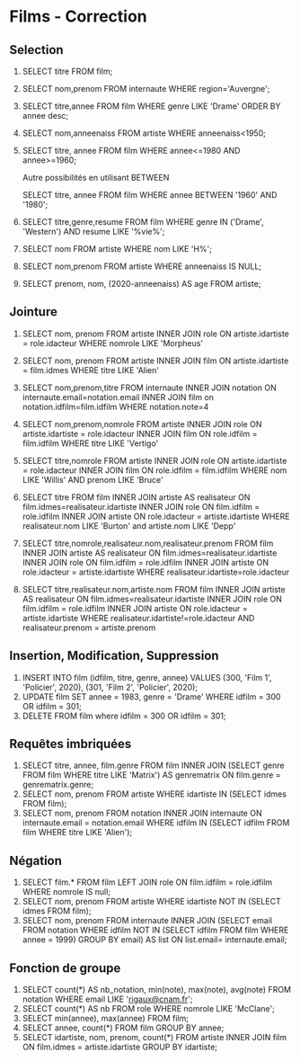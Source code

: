 # Films - Correction

## Selection

1. SELECT titre FROM film;

2. SELECT nom,prenom FROM internaute WHERE region='Auvergne';

3. SELECT titre,annee FROM film WHERE genre LIKE 'Drame' ORDER BY annee desc;

4. SELECT nom,anneenaiss FROM artiste WHERE anneenaiss<1950;

5. SELECT titre, annee FROM film WHERE annee<=1980 AND annee>=1960;

   Autre possibilités en utilisant BETWEEN
  
   SELECT titre, annee FROM film WHERE annee BETWEEN '1960' AND '1980';
  
6. SELECT titre,genre,resume FROM film WHERE genre IN ('Drame', 'Western') AND resume LIKE '%vie%';

7. SELECT nom FROM artiste WHERE nom LIKE 'H%';

8. SELECT nom,prenom FROM artiste WHERE anneenaiss IS NULL;

9. SELECT prenom, nom, (2020-anneenaiss) AS age FROM artiste;

## Jointure

1. SELECT nom, prenom FROM artiste INNER JOIN role ON artiste.idartiste = role.idacteur WHERE nomrole LIKE 'Morpheus' 

2. SELECT nom, prenom FROM artiste INNER JOIN film ON artiste.idartiste = film.idmes WHERE titre LIKE 'Alien'

3. SELECT nom,prenom,titre FROM internaute INNER JOIN notation ON internaute.email=notation.email INNER JOIN film on notation.idfilm=film.idfilm WHERE notation.note=4

4. SELECT nom,prenom,nomrole FROM artiste INNER JOIN role ON artiste.idartiste = role.idacteur INNER JOIN film ON role.idfilm = film.idfilm WHERE titre LIKE 'Vertigo'

5. SELECT titre,nomrole FROM artiste INNER JOIN role ON artiste.idartiste = role.idacteur INNER JOIN film ON role.idfilm = film.idfilm  WHERE nom LIKE 'Willis' AND prenom LIKE 'Bruce'

6. SELECT titre FROM film INNER JOIN artiste AS realisateur ON film.idmes=realisateur.idartiste INNER JOIN role ON film.idfilm = role.idfilm INNER JOIN artiste ON role.idacteur = artiste.idartiste WHERE realisateur.nom LIKE 'Burton' and artiste.nom LIKE 'Depp' 

7. SELECT titre,nomrole,realisateur.nom,realisateur.prenom FROM film INNER JOIN artiste AS realisateur ON film.idmes=realisateur.idartiste INNER JOIN role ON film.idfilm = role.idfilm INNER JOIN artiste ON role.idacteur = artiste.idartiste WHERE realisateur.idartiste=role.idacteur

8. SELECT titre,realisateur.nom,artiste.nom FROM film INNER JOIN artiste AS realisateur ON film.idmes=realisateur.idartiste INNER JOIN role ON film.idfilm = role.idfilm INNER JOIN artiste ON role.idacteur = artiste.idartiste WHERE realisateur.idartiste!=role.idacteur AND realisateur.prenom = artiste.prenom

## Insertion, Modification, Suppression

1. INSERT INTO film (idfilm, titre, genre, annee) VALUES (300, 'Film 1', 'Policier', 2020), (301, 'Film 2', 'Policier', 2020);
2. UPDATE film SET annee = 1983, genre = 'Drame' WHERE idfilm = 300 OR idfilm = 301;
3. DELETE FROM film where idfilm = 300 OR idfilm = 301;

## Requêtes imbriquées

1. SELECT titre, annee, film.genre FROM film 
INNER JOIN (SELECT genre FROM film WHERE titre LIKE 'Matrix') AS genrematrix ON film.genre = genrematrix.genre;
2. SELECT nom, prenom FROM artiste WHERE idartiste IN (SELECT idmes FROM film);
3. SELECT nom, prenom FROM notation INNER JOIN internaute ON internaute.email = notation.email WHERE idfilm IN (SELECT idfilm FROM film WHERE titre LIKE 'Alien');

## Négation

1. SELECT film.* FROM film LEFT JOIN role ON film.idfilm = role.idfilm WHERE nomrole IS null;
2. SELECT nom, prenom FROM artiste WHERE idartiste NOT IN (SELECT idmes FROM film);
3. SELECT nom, prenom FROM internaute INNER JOIN (SELECT email FROM notation WHERE idfilm NOT IN (SELECT idfilm FROM film WHERE annee = 1999) GROUP BY email) AS list ON list.email= internaute.email;

## Fonction de groupe

1. SELECT count(*) AS nb_notation, min(note), max(note), avg(note) FROM notation WHERE email LIKE 'rigaux@cnam.fr';
2. SELECT count(*) AS nb FROM role WHERE nomrole LIKE 'McClane';
3. SELECT min(annee), max(annee) FROM film;
4. SELECT annee, count(*) FROM film GROUP BY annee;
5. SELECT idartiste, nom, prenom, count(*) FROM artiste INNER JOIN film ON film.idmes = artiste.idartiste GROUP BY idartiste;
